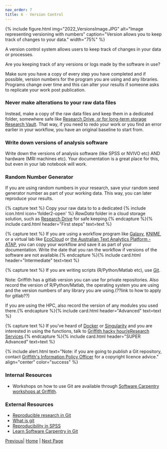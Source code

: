 ```yaml
---
nav_order: 7
title: 6 - Version Control
---
```

{% include figure.html img="2022_VersionsImage.JPG" alt="Image representing versioning with numbers" caption="Version allows you to keep track of changes to your data." width="75%" %}

A version control system allows users to keep track of changes in your data or processes.

Are you keeping track of any versions or logs made by the software in use?

Make sure you have a copy of every step you have completed and if possible, version numbers for the program you are using and any libraries. Programs change over time and this can alter your results if someone asks to replicate your work post publication.


### Never make alterations to your raw data files

Instead, make a copy of the raw data files and keep them in a dedicated folder, somewhere safe like [Research Drive, or for long-term storage Research Vault](https://research-storage.griffith.edu.au/). That way, if you need to redo your work or you find an error earlier in your workflow, you have an original baseline to start from.

### Write down versions of analysis software

Write down the versions of analysis software (like SPSS or NVIVO etc) AND hardware (MRI machines etc). Your documentation is a great place for this, but even in your lab notebook will work.

### Random Number Generator

If you are using random numbers in your research, save your random seed generator number as part of your working data. This way, you can later reproduce your results.

{% capture text %}
Copy your raw data to to a dedicated {% include icon.html icon='folder2-open' %} *RawData* folder in a cloud storage solution, such as [Research Drive](https://research-storage.griffith.edu.au/) for safe keeping.{% endcapture %}{% include card.html header="First steps" text=text %}

{% capture text %}
If you are using a workflow program like [Galaxy](https://usegalaxy.org.au/), [KNIME](https://www.knime.com/), or a virtual lab like [EcoCloud](https://ecocloud.org.au/) or [the Australian Text Analytics Platform - ATAP](https://www.atap.edu.au/), you can copy your workflow and save it as part of your documentation. Write the date that you ran the workflow if versions of the software are not available.{% endcapture %}{% include card.html header="Intermediate" text=text %}

{% capture text %}
If you are writing scripts (R/Python/Matlab etc), use [Git](https://git-scm.com/).

Note:
Griffith has a gitlab version you can use for private repositories. Also record the version of R/Python/Matlab, the operating system you are using and the version numbers of any library you are using.(??link to how to apply for gitlab??)

If you are using the HPC, also record the version of any modules you used there.{% endcapture %}{% include card.html header="Advanced" text=text %}

{% capture text %}
If you’ve heard of [Docker](https://www.docker.com/) or [Singularity](https://docs.sylabs.io/guides/latest/user-guide/#) and you are interested in using the functions, talk to [Griffith hacky hour/eResearch Services](https://www.griffith.edu.au/eresearch-services).{% endcapture %}{% include card.html header="SUPER Advanced" text=text %}

{% include alert.html text="Note: if you are going to *publish* a Git repository, contact [Griffith's Information Policy Officer](https://www.griffith.edu.au/copyright-matters) for a copyright licence advice." align="center" color="success" %}

### Internal Resources

* Workshops on how to use Git are available through [Software Carpentry workshops at Griffith](https://www.griffith.edu.au/eresearch-services/hacky-hour).

### External Resources

* [Reproducible research in Git ](https://nbis-reproducible-research.readthedocs.io/en/latest/git/)
* [What is git](https://opensource.com/resources/what-is-git)
* [Reproducibility in SPSS](https://andrewpwheeler.wordpress.com/2012/03/20/making-a-reproducible-example-in-spss/)
* [Learn Software Carpentry in Git](http://swcarpentry.github.io/git-novice)

[Previous]()|  [Home]() | [Next Page]() 
